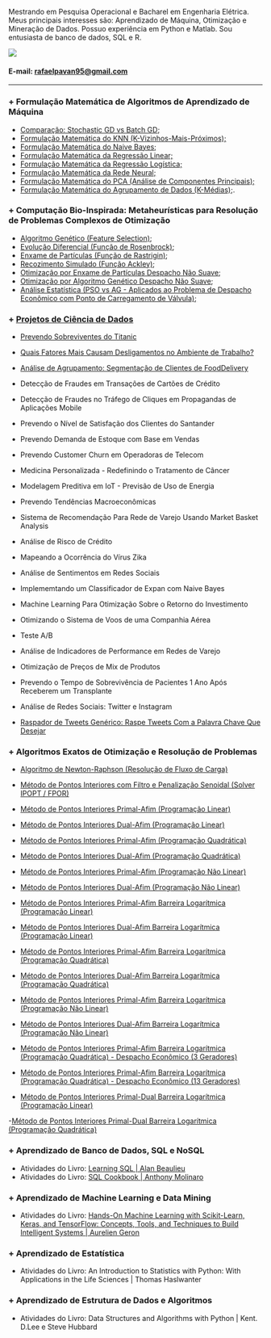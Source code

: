 

Mestrando em Pesquisa Operacional e Bacharel em Engenharia Elétrica. Meus principais interesses são: Aprendizado de Máquina, Otimização e Mineração de Dados. Possuo experiência em Python e Matlab. Sou entusiasta de banco de dados, SQL e R.

[<img src="https://img.shields.io/badge/linkedin-%230077B5.svg?&style=for-the-badge&logo=linkedin&logoColor=white" />](https://www.linkedin.com/in/engrafaelpavan/) 

#### E-mail: rafaelpavan95@gmail.com

_______________________________

### + Formulação Matemática de Algoritmos de Aprendizado de Máquina

- [Comparação: Stochastic GD vs Batch GD;](https://nbviewer.jupyter.org/github/rafaelpavan95/MSc_MachineLearning_DataMining/blob/main/Gradient.ipynb)
- [Formulação Matemática do KNN (K-Vizinhos-Mais-Próximos);](https://nbviewer.jupyter.org/github/rafaelpavan95/MSc_MachineLearning_DataMining/blob/main/KNN_FROM_SCRATCH.ipynb)
- [Formulação Matemática do Naive Bayes;](https://nbviewer.jupyter.org/github/rafaelpavan95/MSc_MachineLearning_DataMining/blob/main/NAIVE_BAYES_FROM_SCRATCH.ipynb)
- [Formulação Matemática da Regressão Linear;](https://nbviewer.jupyter.org/github/rafaelpavan95/MSc_MachineLearning_DataMining/blob/main/LINEAR_REGRESSION_FROM_SCRATCH.ipynb)
- [Formulação Matemática da Regressão Logística;](https://nbviewer.jupyter.org/github/rafaelpavan95/MSc_MachineLearning_DataMining/blob/main/LOGISTIC_REGRESSION_FROM_SCRATCH.ipynb)
- [Formulação Matemática da Rede Neural;](https://nbviewer.jupyter.org/github/rafaelpavan95/MSc_MachineLearning_DataMining/blob/main/NN_FROM_SCRATCH.ipynb)
- [Formulação Matemática do PCA (Análise de Componentes Principais);](https://nbviewer.jupyter.org/github/rafaelpavan95/MSc_MachineLearning_DataMining/blob/main/PCA_FROM_SCRATCH.ipynb)
- [Formulação Matemática do Agrupamento de Dados (K-Médias);](https://nbviewer.jupyter.org/github/rafaelpavan95/MSc_MachineLearning_DataMining/blob/main/KMEANS_FROM_SCRATCH.ipynb).

### + Computação Bio-Inspirada: Metaheurísticas para Resolução de Problemas Complexos de Otimização

- [Algoritmo Genético (Feature Selection)](https://nbviewer.jupyter.org/github/rafaelpavan95/Metaheuristic_Optimization/blob/main/GA_Feature_Selection.ipynb);
- [Evolução Diferencial (Função de Rosenbrock)](https://nbviewer.jupyter.org/github/rafaelpavan95/Metaheuristic_Optimization/blob/main/ED_Rosenbrock.ipynb);
- [Enxame de Partículas (Função de Rastrigin)](https://nbviewer.jupyter.org/github/rafaelpavan95/Metaheuristic_Optimization/blob/main/PSO_Rastrigin.ipynb);
- [Recozimento Simulado (Função Ackley)](https://nbviewer.jupyter.org/github/rafaelpavan95/Metaheuristic_Optimization/blob/main/SA_Ackley.ipynb);
- [Otimização por Enxame de Partículas Despacho Não Suave](https://github.com/rafaelpavan95/Metaheuristic_Optimization/blob/main/enxame_particulas.m);
- [Otimização por Algoritmo Genético Despacho Não Suave](https://github.com/rafaelpavan95/Metaheuristic_Optimization/blob/main/algoritmo_genetico.m);
- [Análise Estatística (PSO vs AG - Aplicados ao Problema de Despacho Econômico com Ponto de Carregamento de Válvula);](https://github.com/rafaelpavan95/Metaheuristic_Optimization/blob/main/An%C3%A1lise_Estat%C3%ADstica_PSO_AG.ipynb)


### + [Projetos de Ciência de Dados](https://github.com/rafaelpavan95/DataScience)


- [Prevendo Sobreviventes do Titanic](https://github.com/rafaelpavan95/DataScience/blob/master/Titanic.ipynb)

- [Quais Fatores Mais Causam Desligamentos no Ambiente de Trabalho?](https://github.com/rafaelpavan95/DataScience/blob/master/RH_Analytics.ipynb) 

- [Análise de Agrupamento: Segmentação de Clientes de FoodDelivery](https://github.com/rafaelpavan95/DataScience/blob/master/food_segmentation.ipynb) 

- Detecção de Fraudes em Transações de Cartões de Crédito 

- Detecção de Fraudes no Tráfego de Cliques em Propagandas de Aplicações Mobile 

- Prevendo o Nível de Satisfação dos Clientes do Santander

- Prevendo Demanda de Estoque com Base em Vendas

- Prevendo Customer Churn em Operadoras de Telecom

- Medicina Personalizada - Redefinindo o Tratamento de Câncer

- Modelagem Preditiva em IoT - Previsão de Uso de Energia

- Prevendo Tendências Macroeconômicas

- Sistema de Recomendação Para Rede de Varejo Usando Market Basket Analysis

- Análise de Risco de Crédito
 
- Mapeando a Ocorrência do Vírus Zika

- Análise de Sentimentos em Redes Sociais

- Implememtando um Classificador de Expan com Naive Bayes

- Machine Learning Para Otimização Sobre o Retorno do Investimento

- Otimizando o Sistema de Voos de uma Companhia Aérea

- Teste A/B

- Análise de Indicadores de Performance em Redes de Varejo

- Otimização de Preços de Mix de Produtos
                                  
- Prevendo o Tempo de Sobrevivência de Pacientes 1 Ano Após Receberem um Transplante 

- Análise de Redes Sociais: Twitter e Instagram

- [Raspador de Tweets Genérico: Raspe Tweets Com a Palavra Chave Que Desejar](https://github.com/rafaelpavan95/DataScience/blob/master/Twitter_Scraper.ipynb) 

### + Algoritmos Exatos de Otimização e Resolução de Problemas


- [Algoritmo de Newton-Raphson (Resolução de Fluxo de Carga)](https://github.com/rafaelpavan95/Optimization_Algorithms/blob/main/newton-raphson.m)

- [Método de Pontos Interiores com Filtro e Penalização Senoidal (Solver IPOPT / FPOR)](https://github.com/rafaelpavan95/Optimization_Algorithms/blob/main/Otimiza%C3%A7%C3%A3o%20e%20M%C3%A9todo%20de%20Pontos%20Interiores%20-%20Penaliza%C3%A7%C3%A3o%20Senoidal.ipynb)

- [Método de Pontos Interiores Primal-Afim (Programação Linear)](https://github.com/rafaelpavan95/Optimization_Algorithms/blob/main/Primal_Afim_Linear.m)

- [Método de Pontos Interiores Dual-Afim (Programação Linear)](https://github.com/rafaelpavan95/Optimization_Algorithms/blob/main/Dual_Afim_Linear.m)

- [Método de Pontos Interiores Primal-Afim (Programação Quadrática)](https://github.com/rafaelpavan95/Optimization_Algorithms/blob/main/Primal_Afim_PPQ.m)

- [Método de Pontos Interiores Dual-Afim (Programação Quadrática)](https://github.com/rafaelpavan95/Optimization_Algorithms/blob/main/Dual_Afim_PPQ.m)

- [Método de Pontos Interiores Primal-Afim (Programação Não Linear)](https://github.com/rafaelpavan95/Optimization_Algorithms/blob/main/Primal_Afim_NaoLinear.m)

- [Método de Pontos Interiores Dual-Afim (Programação Não Linear)](https://github.com/rafaelpavan95/Optimization_Algorithms/blob/main/Dual_Afim_NaoLinear.m)

- [Método de Pontos Interiores Primal-Afim Barreira Logarítmica (Programação Linear)](https://github.com/rafaelpavan95/Optimization_Algorithms/blob/main/Primal_Afim_Linear_TC.m)

- [Método de Pontos Interiores Dual-Afim Barreira Logarítmica (Programação Linear)](https://github.com/rafaelpavan95/Optimization_Algorithms/blob/main/Dual_Afim_Linear_TC.m)

- [Método de Pontos Interiores Primal-Afim Barreira Logarítmica (Programação Quadrática)](https://github.com/rafaelpavan95/Optimization_Algorithms/blob/main/Primal_Afim_PPQ_TC.m)

- [Método de Pontos Interiores Dual-Afim Barreira Logarítmica (Programação Quadrática)](https://github.com/rafaelpavan95/Optimization_Algorithms/blob/main/Dual_Afim_PPQ_TC.m)

- [Método de Pontos Interiores Primal-Afim Barreira Logarítmica (Programação Não Linear)](https://github.com/rafaelpavan95/Optimization_Algorithms/blob/main/Primal_Afim_NaoLinear_TC.m)

- [Método de Pontos Interiores Dual-Afim Barreira Logarítmica (Programação Não Linear)](https://github.com/rafaelpavan95/Optimization_Algorithms/blob/main/Dual_Afim_NaoLinear_TC.m)

- [Método de Pontos Interiores Primal-Afim Barreira Logarítmica (Programação Quadrática) - Despacho Econômico (3 Geradores)](https://github.com/rafaelpavan95/Optimization_Algorithms/blob/main/Primal_Afim_PPQ_TC_Despacho.m)


- [Método de Pontos Interiores Primal-Afim Barreira Logarítmica (Programação Quadrática) - Despacho Econômico (13 Geradores)](https://github.com/rafaelpavan95/Optimization_Algorithms/blob/main/Primal_Afim_PPQ_TC_Despacho_13.m)

- [Método de Pontos Interiores Primal-Dual Barreira Logarítmica (Programação Linear)](https://github.com/rafaelpavan95/Optimization_Algorithms/blob/main/TC4_EX1.m)

-[Método de Pontos Interiores Primal-Dual Barreira Logarítmica (Programação Quadrática)](https://github.com/rafaelpavan95/Optimization_Algorithms/blob/main/TP8.m)


### + Aprendizado de Banco de Dados, SQL e NoSQL

- Atividades do Livro: [Learning SQL | Alan Beaulieu](https://github.com/rafaelpavan95/Learning_SQL)
- Atividades do Livro: [SQL Cookbook | Anthony Molinaro](https://github.com/rafaelpavan95/SQL_Cookbook)

### + Aprendizado de Machine Learning e Data Mining

- Atividades do Livro: [Hands-On Machine Learning with Scikit-Learn, Keras, and TensorFlow: Concepts, Tools, and Techniques to Build Intelligent Systems | Aurelien Geron](https://github.com/rafaelpavan95/Hands_On_Machine_Learning)

### + Aprendizado de Estatística

- Atividades do Livro: An Introduction to Statistics with Python: With Applications in the Life Sciences | Thomas Haslwanter

### + Aprendizado de Estrutura de Dados e Algoritmos

- Atividades do Livro: Data Structures and Algorithms with Python | Kent. D.Lee e Steve Hubbard


